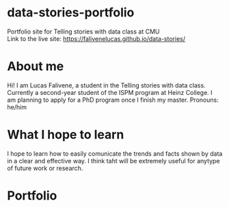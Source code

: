 # data-stories-portfolio
Portfolio site for Telling stories with data class at CMU </br>
Link to the live site: https://falivenelucas.github.io/data-stories/

# About me
Hi! I am Lucas Falivene, a student in the Telling stories with data class.
Currently a second-year student of the ISPM program at Heinz College.
I am planning to apply for a PhD program once I finish my master.
Pronouns: he/him 

# What I hope to learn
I hope to learn how to easily comunicate the trends and facts shown by data in a clear and effective way.
I think taht will be extremely useful for anytype of future work or research.

# Portfolio


